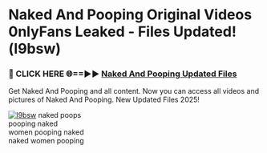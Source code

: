 # Naked And Pooping Original Videos 0nlyFans Leaked - Files Updated! (l9bsw)

<h3>🔴 CLICK HERE 🌐==►► <a href="https://tinyurl.com/yckcrads" rel="nofollow">Naked And Pooping Updated Files</a></h3>

Get Naked And Pooping and all content. Now you can access all videos and pictures of Naked And Pooping. New Updated Files 2025!

[![l9bsw](https://i.imgur.com/hpKpOFt.gif)](https://tinyurl.com/yckcrads)
naked poops<br>
pooping naked<br>
women pooping naked<br>
naked women pooping